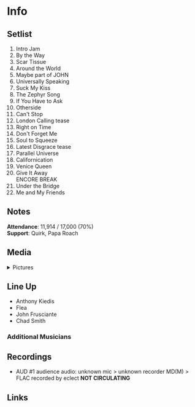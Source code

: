 # Info

## Setlist

1. Intro Jam
2. By the Way
3. Scar Tissue
4. Around the World
5. Maybe part of JOHN
6. Universally Speaking
7. Suck My Kiss
8. The Zephyr Song
9. If You Have to Ask
10. Otherside
11. Can't Stop
12. London Calling tease
13. Right on Time
14. Don't Forget Me
15. Soul to Squeeze
16. Latest Disgrace tease
17. Parallel Universe
18. Californication
19. Venice Queen
20. Give It Away
<br>ENCORE BREAK
21. Under the Bridge
22. Me and My Friends

## Notes

**Attendance**: 11,914 / 17,000 (70%)
<br>
**Support**: Quirk, Papa Roach

## Media 

<details>
  <summary>Pictures</summary>
  <!--<img alt="Setlist" title="Setlist" src="_.jpg" height="200" />
  <img alt="Ticket" title="Ticket" src="_.jpg" height="200" />
  <img alt="Flyer" title="Flyer" src="_.jpg" height="200" />
  <img alt="Clipping" title="Clipping" src="_.jpg" height="200" />-->
</details>

## Line Up

* Anthony Kiedis
* Flea
* John Frusciante
* Chad Smith

### Additional Musicians

## Recordings

* AUD #1 audience audio: unknown mic > unknown recorder MD(M) > FLAC recorded by eclect **NOT CIRCULATING**

## Links
